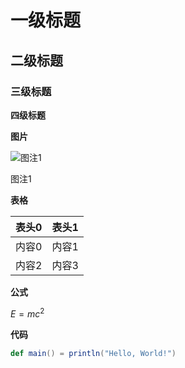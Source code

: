 # 一级标题

## 二级标题

### 三级标题

**四级标题**

**图片**

![图注1](https://s3-us-west-2.amazonaws.com/secure.notion-static.com/0a1573c7-c8ad-4c99-8bb6-89d286b622e2/FFTEff.bmp)

图注1

**表格**

| 表头0 | 表头1 |
| --- | --- |
| 内容0 | 内容1 |
| 内容2 | 内容3 |

**公式**

$E = mc^2$

**代码**

```scala
def main() = println("Hello, World!")
```